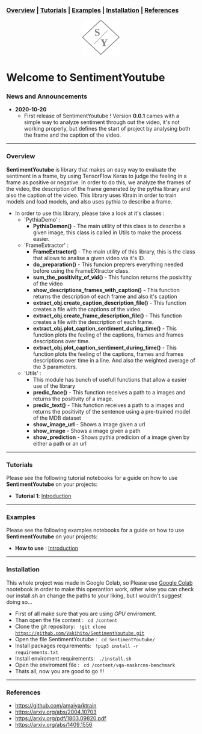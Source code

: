 

### [Overview](#overview) | [Tutorials](#tutorials) | [Examples](#examples)  | [Installation](#installation) | [References](#references) 

<p align="center">
<img src="https://github.com/Vakihito/SentimentYoutube/blob/main/Logo.png?raw=true" width="100"/>
</p>


# Welcome to SentimentYoutube

### News and Announcements
- **2020-10-20**
    - First release of SentimentYoutube ! Version **0.0.1** cames with a simple way to analyze sentiment through out the video, it's not working properly, but defines the start of project by analysing both the frame and the caption of the video.

----

### Overview
**SentimentYoutube** is library that makes an easy way to evaluate the sentiment in a frame, by using TensorFlow Keras to judge the feeling in a frame as positive or negative. In order to do this, we analyze the frames of the video, the description of the frame generated by the pythia library and also the caption of the video.
This library uses Ktrain in order to train models and load models, and also uses pythia to describe a frame.

- In order to use this library, please take a look at it's classes :
    - 'PythiaDemo'  :
        - **PythiaDemon()** - The main utility of this class is to describe a given image, this class is called in Utils to make the process easier. 
    - 'FrameExtractor' :
        - **FrameExtractor()** - The main utility of this library, this is the class that allows to analise a given video via it's ID.
        - **do_preparation()** - This funcion preprers everything needed before using the FrameEXtractor class. 
        - **sum_the_positivity_of_vid()** - This funcion returns the posivitity of the video
        - **show_descriptions_frames_with_caption()** - This function returns the description of each frame and also it's caption
        - **extract_obj.create_caption_description_file()** - This function creates a file with the captions of the video 
        - **extract_obj.create_frame_description_file()** - This function creates a file with the description of each frame. 
        - **extract_obj.plot_caption_sentiment_during_time()** - This function plots the feeling of the captions, frames and frames descriptions over time.
        - **extract_obj.plot_caption_sentiment_during_time()** - This function plots the feeling of the captions, frames and frames descriptions over time in a line. And also the weighted average of the 3 parameters.
    - 'Utils' :
        - This module has bunch of usefull functions that allow a easier use of the library
        - **predic_face()** - This function receives a path to a images and returns the positivity of a image.
        - **predic_text()** - This function receives a path to a images and returns the positivity of the sentence using a pre-trained model of the MDB dataset
        - **show_image_url** - Shows a image given a url
        - **show_image** - Shows a image given a path
        - **show_prediction** - Shows pythia predicion of a image given by either a path or an url

---

### Tutorials
Please see the following tutorial notebooks for a guide on how to use **SentimentYoutube** on your projects:
    
- **Tutorial 1**: [Introduction](https://colab.research.google.com/drive/1fZRv3pJA1Ie4H18zQugmAkDZdZ1usoHv?authuser=1#scrollTo=U4CASaopTpK-)

---
### Examples
Please see the following examples notebooks for a guide on how to use **SentimentYoutube** on your projects:
    
- **How to use** : [Introduction](https://colab.research.google.com/drive/1fZRv3pJA1Ie4H18zQugmAkDZdZ1usoHv?authuser=1#scrollTo=U4CASaopTpK-)

---

### Installation
This whole project was made in Google Colab, so Please use [Google Colab](https://colab.research.google.com/notebooks/intro.ipynb) nootebook in order to make this operantion work, other wise you can check our install.sh an change the paths to your liking, but I wouldn't suggest doing so...
- First of all make sure that you are using *GPU* enviroment.
- Than open the file content : <code> cd /content </code>
- Clone the git repository: <code> !git clone https://github.com/Vakihito/SentimentYoutube.git </code> 
- Open the file SentimentYoutube : <code> cd SentimentYoutube/ </code> 
- Install packages requirements: <code> !pip3 install -r requirements.txt </code> 
- Install enviroment requirements: <code> ./install.sh </code> 
- Open the enviroment file : <code> cd /content/vqa-maskrcnn-benchmark </code>
- Thats all, now you are good to go !!!

---

### References
- https://github.com/amaiya/ktrain
- https://arxiv.org/abs/2004.10703
- https://arxiv.org/pdf/1803.09820.pdf
- https://arxiv.org/abs/1409.1556